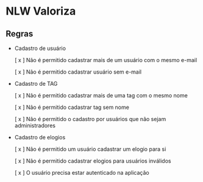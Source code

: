 # NLW Valoriza


## Regras

- Cadastro de usuário

	[ x ] Não é permitido cadastrar mais de um usuário com o mesmo e-mail

	[ x ] Não é permitido cadastrar usuário sem e-mail



- Cadastro de TAG

	[ x ] Não é permitido cadastrar mais de uma tag com o mesmo nome

	[ x ] Não é permitido cadastrar tag sem nome

	[ x ] Não é permitido o cadastro por usuários que não sejam administradores



- Cadastro de elogios

	[ x ] Não é permitido um usuário cadastrar um elogio para si

	[ x ] Não é permitido cadastrar elogios para usuários inválidos

	[ x ] O usuário precisa estar autenticado na aplicação